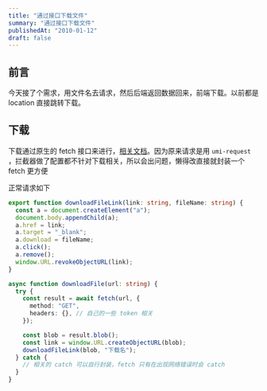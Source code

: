 ```yaml
---
title: "通过接口下载文件"
summary: "通过接口下载文件"
publishedAt: "2010-01-12"
draft: false
---
```


## 前言

今天接了个需求，用文件名去请求，然后后端返回数据回来，前端下载。以前都是 location 直接跳转下载。

## 下载

下载通过原生的 fetch 接口来进行，[相关文档](https://developer.mozilla.org/zh-CN/docs/Web/API/Fetch_API/Using_Fetch)。因为原来请求是用 `umi-request` ，拦截器做了配置都不针对下载相关，所以会出问题，懒得改直接就封装一个 fetch 更方便

正常请求如下

```ts
export function downloadFileLink(link: string, fileName: string) {
  const a = document.createElement("a");
  document.body.appendChild(a);
  a.href = link;
  a.target = "_blank";
  a.download = fileName;
  a.click();
  a.remove();
  window.URL.revokeObjectURL(link);
}

async function downloadFile(url: string) {
  try {
    const result = await fetch(url, {
      method: "GET",
      headers: {}, // 自己的一些 token 相关
    });

    const blob = result.blob();
    const link = window.URL.createObjectURL(blob);
    downloadFileLink(blob, "下载名");
  } catch {
    // 相关的 catch 可以自行封装，fetch 只有在出现网络错误时会 catch
  }
}
```
